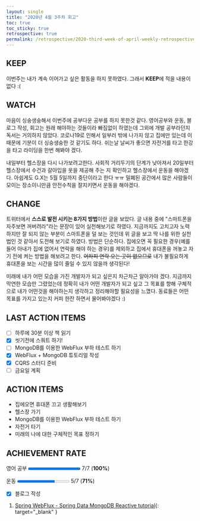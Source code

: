 ```yaml
---
layout: single
title: "2020년 4월 3주차 회고"
toc: true
toc_sticky: true
retrospective: true
permalink: /retrospective/2020-third-week-of-april-weekly-retrospective/
---
```


## KEEP

이번주는 내가 계속 이어가고 싶은 활동을 하지 못하였다. 그래서 **KEEP**에 적을 내용이 없다 :(

## WATCH

마음이 싱숭생숭해서 이번주에 공부다운 공부를 하지 못한것 같다. 영어공부와 운동, 블로그 작성, 회고는 원래 해야하는 것들이라 빠짐없이 하였는데 그외에 개발 공부라던지 독서는 거의하지 않았다. 코로나19로 인해서 일부러 밖에 나가지 않고 집에만 있는데 이 때문에 기분이 더 싱숭생숭한 것 같기도 하다. 쉬는날 날씨가 좋으면 자전거를 타고 한강을 타고 라이딩을 한번 해봐야 겠다.

내일부터 헬스장을 다시 나가보려고한다. 사회적 거리두기의 단계가 낮아져서 20일부터 헬스장에서 수건과 갈아입을 옷을 제공해 주는 지 확인하고 헬스장에서 운동을 해야겠다. 아쉽게도 G.X는 5월 5일까지 중단이라고 한다 ㅠㅠ 밀폐된 공간에서 많은 사람들이 모이는 장소이니만큼 안전수칙을 잘지키면서 운동을 해야겠다.

## CHANGE

트위터에서 **스스로 발전 시키는 8가지 방법**이란 글을 보았다. 글 내용 중에 "스마트폰을 자주보면 꺼버려라"라는 문장이 있어 실천해보기로 하였다. 지금까지도 고치고자 노력하지만 잘 되지 않는 부분이 스마트폰을 덜 보는 것인데 위 글을 보고 딱 나를 위한 실천법인 것 같아서 도전해 보기로 하였다. 방법은 단순하다. 집에오면 꼭 필요한 경우(예를 들어 아내가 집에 없어서 연락을 해야 하는 경우)를 제외하고 집에서 휴대폰을 꺼놓고 자기 전에 켜는 방법을 해보려고 한다. ~~어차피 연락 오는 곳이 없으므로~~ 내가 불필요하게 휴대폰을 보는 시간을 많이 줄일 수 있지 않을까 생각된다!

미래에 내가 어떤 모습을 가진 개발자가 되고 싶은지 차근차근 알아가야 겠다. 지금까지 막연한 모습만 그렸었는데 정확히 내가 어떤 개발자가 되고 싶고 그 목표를 향해 구체적으로 내가 어떤것을 해야하는지 생각하고 정리해야할 필요성을 느꼈다. 동료들은 어떤 목표를 가지고 있는지 커피 한잔 하면서 물어봐야겠다 :)

## LAST ACTION ITEMS

- [ ] 하루에 30분 이상 책 읽기
- [x] 씻기전에 스쿼트 하기!
- [ ] MongoDB를 이용한 WebFlux 부하 테스트 하기
- [x] WebFlux + MongoDB 튜토리얼 작성
- [x] CQRS 스터디 준비
- [ ] 금요일 계획

## ACTION ITEMS

- 집에오면 휴대폰 끄고 생활해보기
- 헬스장 가기
- MongoDB를 이용한 WebFlux 부하 테스트 하기
- 자전거 타기
- 미래의 나에 대한 구체적인 목표 정하기

## ACHIEVEMENT RATE

영어 공부
<progress value="7" max="7"></progress>
7/7 (<b>100%</b>)

운동
<progress value="5" max="7"></progress>
5/7 (<b>71%</b>)

- [x] 블로그 작성

1. [Spring WebFlux - Spring Data MongoDB Reactive tutorial](/tutorials/spring-data-mongodb-reactive-tutorial/){: target="\_blank" }
